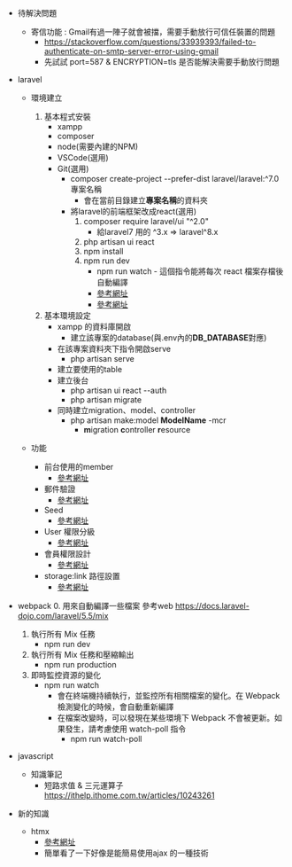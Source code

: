 - 待解決問題
    * 寄信功能 : Gmail有過一陣子就會被擋，需要手動放行可信任裝置的問題
        - https://stackoverflow.com/questions/33939393/failed-to-authenticate-on-smtp-server-error-using-gmail
        - 先試試 port=587 & ENCRYPTION=tls 是否能解決需要手動放行問題

- laravel
    * 環境建立
        1. 基本程式安裝
            * xampp
            * composer
            * node(需要內建的NPM)
            * VSCode(選用)
            * Git(選用)
                * composer create-project --prefer-dist laravel/laravel:^7.0 專案名稱
                    - 會在當前目錄建立**專案名稱**的資料夾
                * 將laravel的前端框架改成react(選用)
                    1. composer require laravel/ui "^2.0"
                        - 給laravel7 用的 ^3.x => laravel^8.x
                    2. php artisan ui react
                    3. npm install
                    4. npm run dev
                        - npm run watch
                                - 這個指令能將每次 react 檔案存檔後自動編譯
                        - [參考網址](https://medium.com/@JerrryWeng/%E5%AF%A6%E7%BF%92%E7%94%9F%E7%9A%84%E9%96%80%E7%A5%A8-4-%E4%BE%86%E5%81%9A%E5%80%8B%E7%B0%A1%E6%98%93-blog-%E5%90%A7-df49d596f638)  
                        - [參考網址](https://www.ucamc.com/e-learning/php/379-laravel-5-%E4%BD%BF%E7%94%A8-reactjs-%E9%96%8B%E7%99%BC%E8%A8%AD%E5%AE%9A)                    
        2. 基本環境設定
            * xampp 的資料庫開啟
                - 建立該專案的database(與.env內的**DB_DATABASE**對應)
            * 在該專案資料夾下指令開啟serve
                - php artisan serve
            * 建立要使用的table
            * 建立後台
                - php artisan ui react --auth
                - php artisan migrate
            * 同時建立migration、model、controller
                - php artisan make:model **ModelName** -mcr
                    - **m**igration **c**ontroller **r**esource

    * 功能
        * 前台使用的member
            - [參考網址](https://ithelp.ithome.com.tw/articles/10226796)
        * 郵件驗證
            - [參考網址](https://ithelp.ithome.com.tw/articles/10224615)
        * Seed
            - [參考網址](https://ithelp.ithome.com.tw/articles/10227061)
        * User 權限分級
            - [參考網址](https://officeguide.cc/larave-6-implement-user-roles-and-permissions-using-gates/)
        * 會員權限設計
            - [參考網址](https://ithelp.ithome.com.tw/articles/10223360)
        * storage:link 路徑設置
            - [參考網址](https://ithelp.ithome.com.tw/articles/10231319)


- webpack
    0. 用來自動編譯一些檔案 參考web https://docs.laravel-dojo.com/laravel/5.5/mix
    1. 執行所有 Mix 任務
        * npm run dev
    2. 執行所有 Mix 任務和壓縮輸出
        * npm run production
    3. 即時監控資源的變化
        * npm run watch
            - 會在終端機持續執行，並監控所有相關檔案的變化。在 Webpack 檢測變化的時候，會自動重新編譯
            - 在檔案改變時，可以發現在某些環境下 Webpack 不會被更新。如果發生，請考慮使用 watch-poll 指令
                - npm run watch-poll

- javascript
    * 知識筆記
        * 短路求值 & 三元運算子 https://ithelp.ithome.com.tw/articles/10243261

- 新的知識
    * htmx
        - [參考網址](https://htmx.org/)
        - 簡單看了一下好像是能簡易使用ajax 的一種技術
